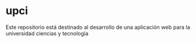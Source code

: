 # upci
Este repositorio está destinado al desarrollo de una aplicación web para la universidad ciencias y tecnología
